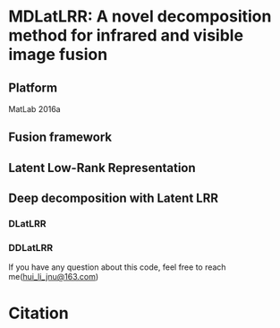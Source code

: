 # MDLatLRR: A novel decomposition method for infrared and visible image fusion

## Platform

MatLab 2016a

## Fusion framework

## Latent Low-Rank Representation

## Deep decomposition with Latent LRR

### DLatLRR

### DDLatLRR

If you have any question about this code, feel free to reach me(hui_li_jnu@163.com) 

# Citation


